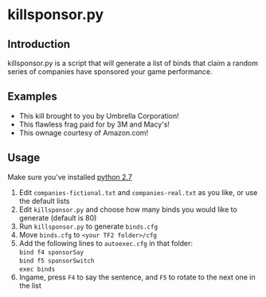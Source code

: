 killsponsor.py
=================

Introduction
------------
killsponsor.py is a script that will generate a list of binds that claim a random series of companies have sponsored your game performance.

Examples
-------
 * This kill brought to you by Umbrella Corporation!
 * This flawless frag paid for by 3M and Macy's!
 * This ownage courtesy of Amazon.com!

Usage
-----

Make sure you've installed [python 2.7](http://www.python.org/download/releases/2.7/)

1. Edit `companies-fictional.txt` and `companies-real.txt` as you like, or use the default lists
2. Edit `killsponsor.py` and choose how many binds you would like to generate (default is 80)
3. Run `killsponsor.py` to generate `binds.cfg`
4. Move `binds.cfg` to `<your TF2 folder>/cfg`
5. Add the following lines to `autoexec.cfg` in that folder:  
   `bind f4 sponsorSay`  
   `bind f5 sponsorSwitch`  
   `exec binds`
6. Ingame, press `F4` to say the sentence, and `F5` to rotate to the next one in the list